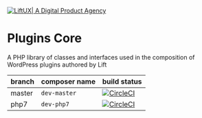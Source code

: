 [![LiftUX| A Digital Product Agency](http://lift.d.pr/j5MX/3XnSNyyf.jpg)](https://liftux.com)

# Plugins Core

A PHP library of classes and interfaces used in the composition of WordPress plugins authored by Lift

branch | composer name | build status
-------|---------------|-------------
master | `dev-master` | [![CircleCI](https://circleci.com/gh/LiftUX/plugins-core/tree/master.svg?style=shield&circle-token=3180c38c5d8e9ceb3b1ce5d36a1ab9fd225bfb01)](https://circleci.com/gh/LiftUX/plugins-core/tree/master)
php7 | `dev-php7` | [![CircleCI](https://circleci.com/gh/LiftUX/plugins-core/tree/php7.svg?style=shield&circle-token=3180c38c5d8e9ceb3b1ce5d36a1ab9fd225bfb01)](https://circleci.com/gh/LiftUX/plugins-core/tree/php7)

